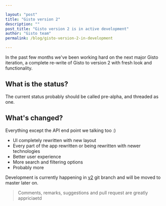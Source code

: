 ```yaml
---

layout: "post"
title: "Gisto version 2"
description: ""
post_title: "Gisto version 2 is in active development"
author: "Gisto team"
permalink: /blog/gisto-version-2-in-development

---
```


In the past few months we've been working hard on the next major Gisto iteration, a complete re-write of Gisto to version 2 with fresh look and functionality.

<!--more-->

## What is the status?

The current status probably should be called pre-alpha, and threaded as one.

## What's changed?

Everything except the API end point we talking too :)

- UI completely rewritten with new layout
- Every part of the app rewritten or being rewritten with newer technologies
- Better user experience
- More search and filtering options
- Probably more

Development is currently happening in <a href="https://github.com/Gisto/Gisto/tree/v2">v2</a> git branch and will be moved to master later on.

<p><blockquote>Comments, remarks, suggestions and pull request are greatly appriciaetd</blockquote></p>

